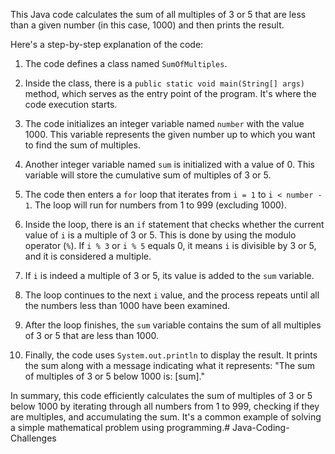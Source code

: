 This Java code calculates the sum of all multiples of 3 or 5 that are less than a given number (in this case, 1000) and then prints the result.

Here's a step-by-step explanation of the code:

1. The code defines a class named `SumOfMultiples`.

2. Inside the class, there is a `public static void main(String[] args)` method, which serves as the entry point of the program. It's where the code execution starts.

3. The code initializes an integer variable named `number` with the value 1000. This variable represents the given number up to which you want to find the sum of multiples.

4. Another integer variable named `sum` is initialized with a value of 0. This variable will store the cumulative sum of multiples of 3 or 5.

5. The code then enters a `for` loop that iterates from `i = 1` to `i < number - 1`. The loop will run for numbers from 1 to 999 (excluding 1000).

6. Inside the loop, there is an `if` statement that checks whether the current value of `i` is a multiple of 3 or 5. This is done by using the modulo operator (`%`). If `i % 3` or `i % 5` equals 0, it means `i` is divisible by 3 or 5, and it is considered a multiple.

7. If `i` is indeed a multiple of 3 or 5, its value is added to the `sum` variable.

8. The loop continues to the next `i` value, and the process repeats until all the numbers less than 1000 have been examined.

9. After the loop finishes, the `sum` variable contains the sum of all multiples of 3 or 5 that are less than 1000.

10. Finally, the code uses `System.out.println` to display the result. It prints the sum along with a message indicating what it represents: "The sum of multiples of 3 or 5 below 1000 is: [sum]."

In summary, this code efficiently calculates the sum of multiples of 3 or 5 below 1000 by iterating through all numbers from 1 to 999, checking if they are multiples, and accumulating the sum. It's a common example of solving a simple mathematical problem using programming.# Java-Coding-Challenges

